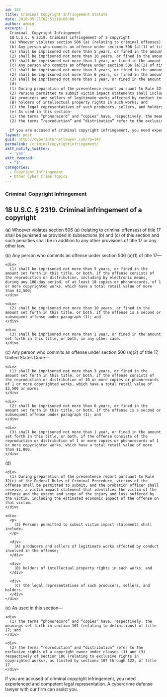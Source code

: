```yaml
---
id: 147
title: Criminal Copyright Infringement Statute
date: 2010-05-21T02:51:18+00:00
author: admin
excerpt: |
  Criminal  Copyright Infringement
  18 U.S.C. § 2319. Criminal infringement of a copyright
  (a) Whoever violates section 506 (a) (relating to criminal offenses) of title 17 shall be punished as provided in subsections (b) and (c) of this section and such penalties shall be in addition to any other provisions of title 17 or any other law.
  (b) Any person who commits an offense under section 506 (a)(1) of title 17—
  (1) shall be imprisoned not more than 5 years, or fined in the amount set forth in this title, or both, if the offense consists of the reproduction or distribution, including by electronic means, during any 180-day period, of at least 10 copies or phonorecords, of 1 or more copyrighted works, which have a total retail value of more than $2,500;
  (2) shall be imprisoned not more than 10 years, or fined in the amount set forth in this title, or both, if the offense is a second or subsequent offense under paragraph (1); and
  (3) shall be imprisoned not more than 1 year, or fined in the amount set forth in this title, or both, in any other case.
  (c) Any person who commits an offense under section 506 (a)(2) of title 17, United States Code—
  (1) shall be imprisoned not more than 3 years, or fined in the amount set forth in this title, or both, if the offense consists of the reproduction or distribution of 10 or more copies or phonorecords of 1 or more copyrighted works, which have a total retail value of $2,500 or more;
  (2) shall be imprisoned not more than 6 years, or fined in the amount set forth in this title, or both, if the offense is a second or subsequent offense under paragraph (1); and
  (3) shall be imprisoned not more than 1 year, or fined in the amount set forth in this title, or both, if the offense consists of the reproduction or distribution of 1 or more copies or phonorecords of 1 or more copyrighted works, which have a total retail value of more than $1,000.
  (d)
  (1) During preparation of the presentence report pursuant to Rule 32(c) of the Federal Rules of Criminal Procedure, victims of the offense shall be permitted to submit, and the probation officer shall receive, a victim impact statement that identifies the victim of the offense and the extent and scope of the injury and loss suffered by the victim, including the estimated economic impact of the offense on that victim.
  (2) Persons permitted to submit victim impact statements shall include—
  (A) producers and sellers of legitimate works affected by conduct involved in the offense;
  (B) holders of intellectual property rights in such works; and
  (C) the legal representatives of such producers, sellers, and holders.
  (e) As used in this section—
  (1) the terms “phonorecord” and “copies” have, respectively, the meanings set forth in section 101 (relating to definitions) of title 17; and
  (2) the terms “reproduction” and “distribution” refer to the exclusive rights of a copyright owner under clauses (1) and (3) respectively of section 106 (relating to exclusive rights in copyrighted works), as limited by sections 107 through 122, of title 17.
  
  If you are accused of criminal copyright infringement, you need experienced and competent legal representation. A cybercrime defense lawyer with our firm can assist you.
layout: post
guid: http://cyberinternetlawyer.com/?p=147
permalink: /criminalcopyrightinfringement/
aktt_notify_twitter:
  - 'yes'
aktt_tweeted:
  - "1"
categories:
  - Copyright Infringement
  - Other Cyber Crime Topics
---
```

### Criminal  Copyright Infringement

<div>
  <h2>
    18 U.S.C. § 2319. Criminal infringement of a copyright
  </h2>
</div>

<div>
  <div>
    (a) Whoever violates section 506 (a) (relating to criminal offenses) of title 17 shall be punished as provided in subsections (b) and (c) of this section and such penalties shall be in addition to any other provisions of title 17 or any other law.
  </div>
  
  <div>
    <p>
      (b) Any person who commits an offense under section 506 (a)(1) of title 17—
    </p>
    
    <div>
      (1) shall be imprisoned not more than 5 years, or fined in the amount set forth in this title, or both, if the offense consists of the reproduction or distribution, including by electronic means, during any 180-day period, of at least 10 copies or phonorecords, of 1 or more copyrighted works, which have a total retail value of more than $2,500;
    </div>
    
    <div>
      (2) shall be imprisoned not more than 10 years, or fined in the amount set forth in this title, or both, if the offense is a second or subsequent offense under paragraph (1); and
    </div>
    
    <div>
      (3) shall be imprisoned not more than 1 year, or fined in the amount set forth in this title, or both, in any other case.
    </div>
  </div>
  
  <div>
    <p>
      (c) Any person who commits an offense under section 506 (a)(2) of title 17, United States Code—
    </p>
    
    <div>
      (1) shall be imprisoned not more than 3 years, or fined in the amount set forth in this title, or both, if the offense consists of the reproduction or distribution of 10 or more copies or phonorecords of 1 or more copyrighted works, which have a total retail value of $2,500 or more;
    </div>
    
    <div>
      (2) shall be imprisoned not more than 6 years, or fined in the amount set forth in this title, or both, if the offense is a second or subsequent offense under paragraph (1); and
    </div>
    
    <div>
      (3) shall be imprisoned not more than 1 year, or fined in the amount set forth in this title, or both, if the offense consists of the reproduction or distribution of 1 or more copies or phonorecords of 1 or more copyrighted works, which have a total retail value of more than $1,000.
    </div>
  </div>
  
  <div>
    <p>
      (d)
    </p>
    
    <div>
      (1) During preparation of the presentence report pursuant to Rule 32(c) of the Federal Rules of Criminal Procedure, victims of the offense shall be permitted to submit, and the probation officer shall receive, a victim impact statement that identifies the victim of the offense and the extent and scope of the injury and loss suffered by the victim, including the estimated economic impact of the offense on that victim.
    </div>
    
    <div>
      <p>
        (2) Persons permitted to submit victim impact statements shall include—
      </p>
      
      <div>
        (A) producers and sellers of legitimate works affected by conduct involved in the offense;
      </div>
      
      <div>
        (B) holders of intellectual property rights in such works; and
      </div>
      
      <div>
        (C) the legal representatives of such producers, sellers, and holders.
      </div>
    </div>
  </div>
  
  <div>
    <p>
      (e) As used in this section—
    </p>
    
    <div>
      (1) the terms “phonorecord” and “copies” have, respectively, the meanings set forth in section 101 (relating to definitions) of title 17; and
    </div>
    
    <div>
      (2) the terms “reproduction” and “distribution” refer to the exclusive rights of a copyright owner under clauses (1) and (3) respectively of section 106 (relating to exclusive rights in copyrighted works), as limited by sections 107 through 122, of title 17.
    </div>
  </div>
</div>

If you are accused of criminal copyright infringement, you need experienced and competent legal representation. A cybercrime defense lawyer with our firm can assist you.